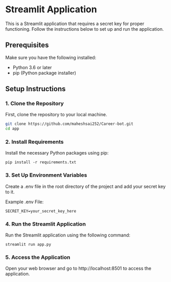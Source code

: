 # Streamlit Application

This is a Streamlit application that requires a secret key for proper functioning. Follow the instructions below to set up and run the application.

## Prerequisites

Make sure you have the following installed:
- Python 3.6 or later
- pip (Python package installer)

## Setup Instructions

### 1. Clone the Repository

First, clone the repository to your local machine.

```sh
git clone https://github.com/maheshsai252/Career-bot.git
cd app
```
### 2. Install Requirements
Install the necessary Python packages using pip:

```
pip install -r requirements.txt
```

### 3. Set Up Environment Variables
Create a .env file in the root directory of the project and add your secret key to it.

Example .env File:
```
SECRET_KEY=your_secret_key_here
```

### 4. Run the Streamlit Application

Run the Streamlit application using the following command:

```
streamlit run app.py
```
### 5. Access the Application

Open your web browser and go to http://localhost:8501 to access the application.